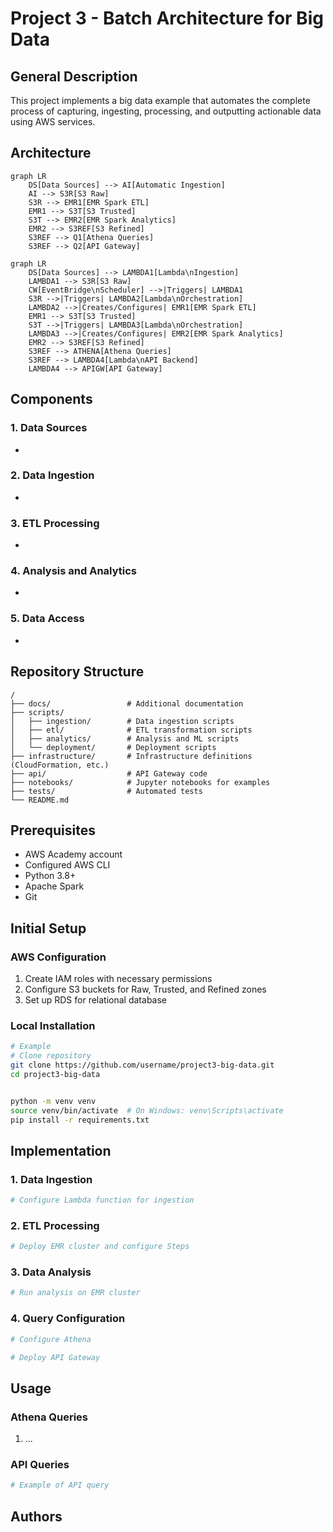 # Project 3 - Batch Architecture for Big Data

## General Description
This project implements a big data example that automates the complete process of capturing, ingesting, processing, and outputting actionable data using AWS services.

## Architecture
```mermaid
graph LR
    DS[Data Sources] --> AI[Automatic Ingestion]
    AI --> S3R[S3 Raw]
    S3R --> EMR1[EMR Spark ETL]
    EMR1 --> S3T[S3 Trusted]
    S3T --> EMR2[EMR Spark Analytics]
    EMR2 --> S3REF[S3 Refined]
    S3REF --> Q1[Athena Queries]
    S3REF --> Q2[API Gateway]
```
```mermaid
graph LR
    DS[Data Sources] --> LAMBDA1[Lambda\nIngestion]
    LAMBDA1 --> S3R[S3 Raw]
    CW[EventBridge\nScheduler] -->|Triggers| LAMBDA1
    S3R -->|Triggers| LAMBDA2[Lambda\nOrchestration]
    LAMBDA2 -->|Creates/Configures| EMR1[EMR Spark ETL]
    EMR1 --> S3T[S3 Trusted]
    S3T -->|Triggers| LAMBDA3[Lambda\nOrchestration]
    LAMBDA3 -->|Creates/Configures| EMR2[EMR Spark Analytics]
    EMR2 --> S3REF[S3 Refined]
    S3REF --> ATHENA[Athena Queries]
    S3REF --> LAMBDA4[Lambda\nAPI Backend]
    LAMBDA4 --> APIGW[API Gateway]
```

## Components

### 1. Data Sources
- 

### 2. Data Ingestion
- 

### 3. ETL Processing
- 

### 4. Analysis and Analytics
- 

### 5. Data Access
- 

## Repository Structure

```
/
├── docs/                 # Additional documentation
├── scripts/
│   ├── ingestion/        # Data ingestion scripts
│   ├── etl/              # ETL transformation scripts
│   ├── analytics/        # Analysis and ML scripts
│   └── deployment/       # Deployment scripts
├── infrastructure/       # Infrastructure definitions (CloudFormation, etc.)
├── api/                  # API Gateway code
├── notebooks/            # Jupyter notebooks for examples
├── tests/                # Automated tests
└── README.md
```

## Prerequisites
- AWS Academy account
- Configured AWS CLI
- Python 3.8+
- Apache Spark
- Git

## Initial Setup

### AWS Configuration
1. Create IAM roles with necessary permissions
2. Configure S3 buckets for Raw, Trusted, and Refined zones
3. Set up RDS for relational database

### Local Installation
```bash
# Example
# Clone repository
git clone https://github.com/username/project3-big-data.git
cd project3-big-data


python -m venv venv
source venv/bin/activate  # On Windows: venv\Scripts\activate
pip install -r requirements.txt
```

## Implementation

### 1. Data Ingestion
```bash
# Configure Lambda function for ingestion
```

### 2. ETL Processing
```bash
# Deploy EMR cluster and configure Steps
```

### 3. Data Analysis
```bash
# Run analysis on EMR cluster
```

### 4. Query Configuration
```bash
# Configure Athena

# Deploy API Gateway
```

## Usage

### Athena Queries
1. ...

### API Queries
```bash
# Example of API query
```

## Authors
